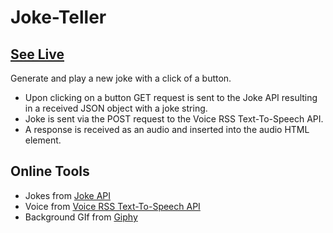 # Joke-Teller
## [See Live](https://juanitafadul.github.io/joke-teller/)

Generate and play a new joke with a click of a button.
  + Upon clicking on a button GET request is sent to the Joke API resulting in a received JSON object with a joke string.
  + Joke is sent via the POST request to the Voice RSS Text-To-Speech API.
  + A response is received as an audio and inserted into the audio HTML element.
 
## Online Tools 
+ Jokes from [Joke API](https://sv443.net/jokeapi/v2/)
+ Voice from [Voice RSS Text-To-Speech API](http://www.voicerss.org/api/)
+ Background GIf from [Giphy](https://giphy.com)


